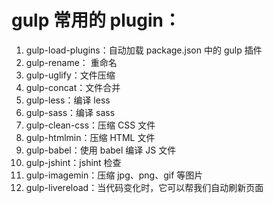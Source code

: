 # gulp 常用的 plugin：

1. gulp-load-plugins：自动加载 package.json 中的 gulp 插件
1. gulp-rename： 重命名
1. gulp-uglify：文件压缩
1. gulp-concat：文件合并
1. gulp-less：编译 less
1. gulp-sass：编译 sass
1. gulp-clean-css：压缩 CSS 文件
1. gulp-htmlmin：压缩 HTML 文件
1. gulp-babel：使用 babel 编译 JS 文件
1. gulp-jshint：jshint 检查
1. gulp-imagemin：压缩 jpg、png、gif 等图片
1. gulp-livereload：当代码变化时，它可以帮我们自动刷新页面

